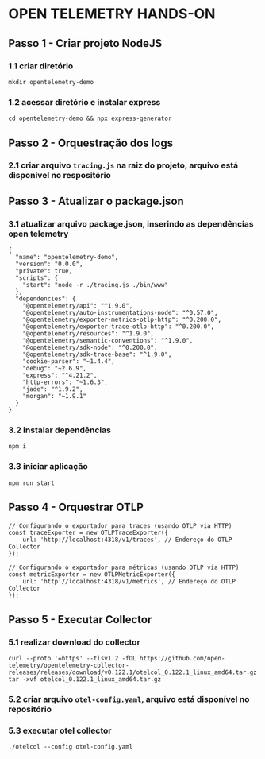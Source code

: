 # OPEN TELEMETRY HANDS-ON

## Passo 1 - Criar projeto NodeJS

### 1.1 criar diretório
```
mkdir opentelemetry-demo
```

### 1.2 acessar diretório e instalar express
```
cd opentelemetry-demo && npx express-generator
```

## Passo 2 - Orquestração dos logs
### 2.1 criar arquivo `tracing.js` na raiz do projeto, arquivo está disponível no respositório

## Passo 3 - Atualizar o package.json
### 3.1 atualizar arquivo package.json, inserindo as dependências open telemetry
```
{
  "name": "opentelemetry-demo",
  "version": "0.0.0",
  "private": true,
  "scripts": {
    "start": "node -r ./tracing.js ./bin/www"
  },
  "dependencies": {
    "@opentelemetry/api": "^1.9.0",
    "@opentelemetry/auto-instrumentations-node": "^0.57.0",
    "@opentelemetry/exporter-metrics-otlp-http": "^0.200.0",
    "@opentelemetry/exporter-trace-otlp-http": "^0.200.0",
    "@opentelemetry/resources": "^1.9.0",
    "@opentelemetry/semantic-conventions": "^1.9.0",
    "@opentelemetry/sdk-node": "^0.200.0",
    "@opentelemetry/sdk-trace-base": "^1.9.0",
    "cookie-parser": "~1.4.4",
    "debug": "~2.6.9",
    "express": "^4.21.2",
    "http-errors": "~1.6.3",
    "jade": "^1.9.2",
    "morgan": "~1.9.1"
  }
}
```

### 3.2 instalar dependências
```
npm i
```

### 3.3 iniciar aplicação
```
npm run start
```

## Passo 4 - Orquestrar OTLP
```
// Configurando o exportador para traces (usando OTLP via HTTP)
const traceExporter = new OTLPTraceExporter({
    url: 'http://localhost:4318/v1/traces', // Endereço do OTLP Collector
});

// Configurando o exportador para métricas (usando OTLP via HTTP)
const metricExporter = new OTLPMetricExporter({
    url: 'http://localhost:4318/v1/metrics', // Endereço do OTLP Collector
});
```

## Passo 5 - Executar Collector
### 5.1 realizar download do collector
```
curl --proto '=https' --tlsv1.2 -fOL https://github.com/open-telemetry/opentelemetry-collector-releases/releases/download/v0.122.1/otelcol_0.122.1_linux_amd64.tar.gz
tar -xvf otelcol_0.122.1_linux_amd64.tar.gz
```

### 5.2 criar arquivo `otel-config.yaml`, arquivo está disponível no repositório

### 5.3 executar otel collector
```
./otelcol --config otel-config.yaml
```



















